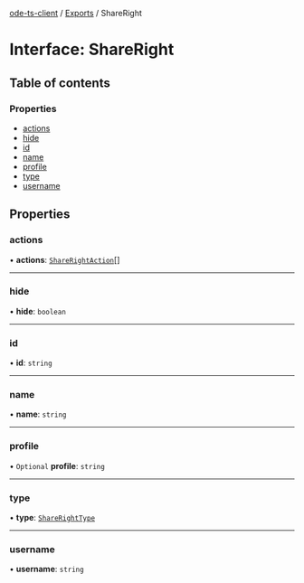[ode-ts-client](../README.md) / [Exports](../modules.md) / ShareRight

# Interface: ShareRight

## Table of contents

### Properties

- [actions](ShareRight.md#actions)
- [hide](ShareRight.md#hide)
- [id](ShareRight.md#id)
- [name](ShareRight.md#name)
- [profile](ShareRight.md#profile)
- [type](ShareRight.md#type)
- [username](ShareRight.md#username)

## Properties

### actions

• **actions**: [`ShareRightAction`](ShareRightAction.md)[]

___

### hide

• **hide**: `boolean`

___

### id

• **id**: `string`

___

### name

• **name**: `string`

___

### profile

• `Optional` **profile**: `string`

___

### type

• **type**: [`ShareRightType`](../modules.md#sharerighttype)

___

### username

• **username**: `string`
